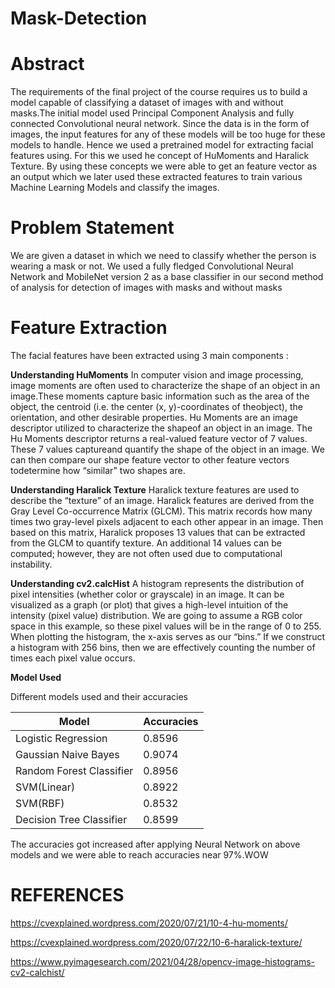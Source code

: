 # Mask-Detection
# Abstract
The requirements of the final project of the course requires us to build a model capable of classifying a dataset of images
with and without masks.The initial model used Principal Component Analysis and fully connected Convolutional neural network.
Since the data is in the form of images, the input features for any of these models will be too huge for these models to handle.
Hence we used a pretrained model for extracting facial features using. For this we used he concept of HuMoments and Haralick
Texture. By using these concepts we were able to get an feature vector as an output which we later used these extracted features
to train various Machine Learning Models and classify the images.

# Problem Statement
We are given a dataset in which we need to classify whether the person is wearing a mask or not. We used a fully fledged Convolutional Neural Network and MobileNet version 2 as a base classifier in our second method of analysis for detection of images with masks and without masks

# Feature Extraction

The facial features have been extracted using 3 main components :
 
 **Understanding HuMoments**
In computer vision and image processing, image moments are often used to characterize the shape of an object in an image.These moments capture basic information such as the area of the object, the centroid (i.e. the center (x, y)-coordinates of theobject), the orientation, and other desirable properties. Hu Moments are an image descriptor utilized to characterize the shapeof an object in an image. The Hu Moments descriptor returns a real-valued feature vector of 7 values. These 7 values captureand quantify the shape of the object in an image. We can then compare our shape feature vector to other feature vectors todetermine how “similar” two shapes are.
 
 **Understanding Haralick Texture**
Haralick texture features are used to describe the “texture” of an image. Haralick features are derived from the Gray Level Co-occurrence Matrix (GLCM). This matrix records how many times two gray-level pixels adjacent to each other appear in an image. Then based on this matrix, Haralick proposes 13 values that can be extracted from the GLCM to quantify texture. An additional 14 values can be computed; however, they are not often used due to computational instability.

**Understanding cv2.calcHist**
A histogram represents the distribution of pixel intensities (whether color or grayscale) in an image. It can be visualized as a graph (or plot) that gives a high-level intuition of the intensity (pixel value) distribution. We are going to assume a RGB color space in this example, so these pixel values will be in the range of 0 to 255. When plotting the histogram, the x-axis serves as our “bins.” If we construct a histogram with 256 bins, then we are
effectively counting the number of times each pixel value occurs.

**Model Used**

Different models used and their accuracies

Model    | Accuracies  |          
-------------- | ------------- 
Logistic Regression    |  0.8596
Gaussian Naive Bayes    |  0.9074
Random Forest Classifier    | 0.8956
SVM(Linear)    |  0.8922
SVM(RBF)   |  0.8532
Decision Tree Classifier   |  0.8599

The accuracies got increased after applying Neural Network on above models and we were able to reach accuracies near 97%.WOW

# REFERENCES
https://cvexplained.wordpress.com/2020/07/21/10-4-hu-moments/

https://cvexplained.wordpress.com/2020/07/22/10-6-haralick-texture/

https://www.pyimagesearch.com/2021/04/28/opencv-image-histograms-cv2-calchist/

